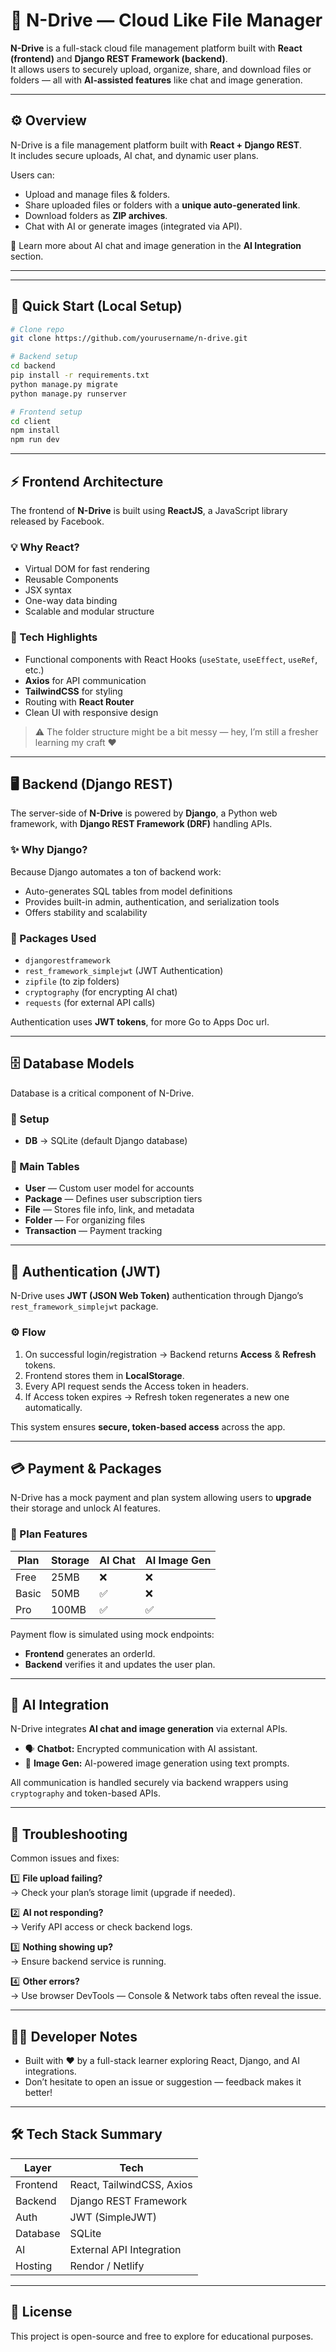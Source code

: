 # 🚀 N-Drive —  Cloud Like File Manager

**N-Drive** is a full-stack cloud file management platform built with **React (frontend)** and **Django REST Framework (backend)**.  
It allows users to securely upload, organize, share, and download files or folders — all with **AI-assisted features** like chat and image generation.

---

## ⚙️ Overview

N-Drive is a file management platform built with **React + Django REST**.  
It includes secure uploads, AI chat, and dynamic user plans.  

Users can:
- Upload and manage files & folders.
- Share uploaded files or folders with a **unique auto-generated link**.
- Download folders as **ZIP archives**.
- Chat with AI or generate images (integrated via API).

🧠 Learn more about AI chat and image generation in the **AI Integration** section.

---

---

## 🧩 Quick Start (Local Setup)

```bash
# Clone repo
git clone https://github.com/yourusername/n-drive.git

# Backend setup
cd backend
pip install -r requirements.txt
python manage.py migrate
python manage.py runserver

# Frontend setup
cd client
npm install
npm run dev
```

---

## ⚡ Frontend Architecture

The frontend of **N-Drive** is built using **ReactJS**, a JavaScript library released by Facebook.  

### 💡 Why React?
- Virtual DOM for fast rendering  
- Reusable Components  
- JSX syntax  
- One-way data binding  
- Scalable and modular structure  

### 🧩 Tech Highlights
- Functional components with React Hooks (`useState`, `useEffect`, `useRef`, etc.)
- **Axios** for API communication
- **TailwindCSS** for styling
- Routing with **React Router**
- Clean UI with responsive design

> ⚠️ The folder structure might be a bit messy — hey, I’m still a fresher learning my craft ❤️

---

## 🖥️ Backend (Django REST)

The server-side of **N-Drive** is powered by **Django**, a Python web framework, with **Django REST Framework (DRF)** handling APIs.

### ✨ Why Django?
Because Django automates a ton of backend work:
- Auto-generates SQL tables from model definitions  
- Provides built-in admin, authentication, and serialization tools  
- Offers stability and scalability

### 🔧 Packages Used
- `djangorestframework`
- `rest_framework_simplejwt` (JWT Authentication)
- `zipfile` (to zip folders)
- `cryptography` (for encrypting AI chat)
- `requests` (for external API calls)

Authentication uses **JWT tokens**, for more Go to Apps Doc url.

---

## 🗄️ Database Models

Database is a critical component of N-Drive.

### 🧱 Setup
- **DB** → SQLite (default Django database)

### 📂 Main Tables
- **User** — Custom user model for accounts
- **Package** — Defines user subscription tiers
- **File** — Stores file info, link, and metadata
- **Folder** — For organizing files
- **Transaction** — Payment tracking

---

## 🔐 Authentication (JWT)

N-Drive uses **JWT (JSON Web Token)** authentication through Django’s  
`rest_framework_simplejwt` package.

### ⚙️ Flow
1. On successful login/registration → Backend returns **Access** & **Refresh** tokens.
2. Frontend stores them in **LocalStorage**.
3. Every API request sends the Access token in headers.
4. If Access token expires → Refresh token regenerates a new one automatically.

This system ensures **secure, token-based access** across the app.

---

## 💳 Payment & Packages

N-Drive has a mock payment and plan system allowing users to **upgrade** their storage and unlock AI features.

### 🧾 Plan Features
| Plan | Storage | AI Chat | AI Image Gen | 
|------|----------|----------|---------------|
| Free | 25MB | ❌ | ❌ | 
| Basic | 50MB | ✅ | ❌ | 
| Pro | 100MB | ✅ | ✅ |

Payment flow is simulated using mock endpoints:
- **Frontend** generates an orderId.
- **Backend** verifies it and updates the user plan.

---

## 🧠 AI Integration

N-Drive integrates **AI chat and image generation** via external APIs.

- 🗣️ **Chatbot:** Encrypted communication with AI assistant.
- 🎨 **Image Gen:** AI-powered image generation using text prompts.

All communication is handled securely via backend wrappers using `cryptography` and token-based APIs.

---

## 🧰 Troubleshooting

Common issues and fixes:

1️⃣ **File upload failing?**  
→ Check your plan’s storage limit (upgrade if needed).

2️⃣ **AI not responding?**  
→ Verify API access or check backend logs.

3️⃣ **Nothing showing up?**  
→ Ensure backend service is running.

4️⃣ **Other errors?**  
→ Use browser DevTools — Console & Network tabs often reveal the issue.

---

## 🧑‍💻 Developer Notes

- Built with ❤️ by a full-stack learner exploring React, Django, and AI integrations.
- Don’t hesitate to open an issue or suggestion — feedback makes it better!

---

## 🛠️ Tech Stack Summary

| Layer | Tech |
|-------|------|
| Frontend | React, TailwindCSS, Axios |
| Backend | Django REST Framework |
| Auth | JWT (SimpleJWT) |
| Database | SQLite  |
| AI | External API Integration |
| Hosting | Rendor / Netlify |

---

## 📜 License

This project is open-source and free to explore for educational purposes.


